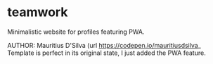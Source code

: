 # teamwork
Minimalistic website for profiles featuring PWA.

AUTHOR: Mauritius D'Silva (url https://codepen.io/mauritiusdsilva_
Template is perfect in its original state, I just added the PWA feature.
